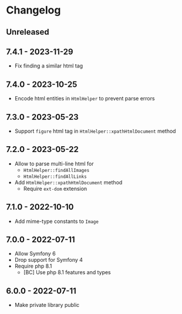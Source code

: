 # Changelog

<!-- There is always Unreleased section on the top. Subsections (Added, Changed, Fixed, Removed) should be added as needed. -->
## Unreleased

## 7.4.1 - 2023-11-29
- Fix finding a similar html tag

## 7.4.0 - 2023-10-25
- Encode html entities in `HtmlHelper` to prevent parse errors

## 7.3.0 - 2023-05-23
- Support `figure` html tag in `HtmlHelper::xpathHtmlDocument` method

## 7.2.0 - 2023-05-22
- Allow to parse multi-line html for
  - `HtmlHelper::findAllImages`
  - `HtmlHelper::findAllLinks`
- Add `HtmlHelper::xpathHtmlDocument` method
  - Require `ext-dom` extension

## 7.1.0 - 2022-10-10
- Add mime-type constants to `Image`

## 7.0.0 - 2022-07-11
- Allow Symfony 6
- Drop support for Symfony 4
- Require php 8.1
  - [BC] Use php 8.1 features and types

## 6.0.0 - 2022-07-11
- Make private library public
